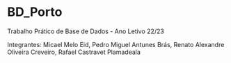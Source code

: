 # BD_Porto

Trabalho Prático de Base de Dados - Ano Letivo 22/23

Integrantes: Micael Melo Eid, Pedro Miguel Antunes Brás, Renato Alexandre Oliveira Creveiro, Rafael Castravet Plamadeala
